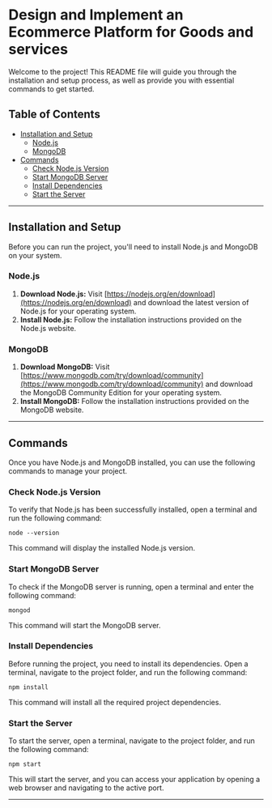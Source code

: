 # Design and Implement an Ecommerce Platform for Goods and services

Welcome to the project! This README file will guide you through the installation and setup process, as well as provide you with essential commands to get started.

## Table of Contents

- [Installation and Setup](#installation-and-setup)
  - [Node.js](#nodejs)
  - [MongoDB](#mongodb)
- [Commands](#commands)
  - [Check Node.js Version](#check-nodejs-version)
  - [Start MongoDB Server](#start-mongodb-server)
  - [Install Dependencies](#install-dependencies)
  - [Start the Server](#start-the-server)

---

## Installation and Setup

Before you can run the project, you'll need to install Node.js and MongoDB on your system.

### Node.js

1. **Download Node.js:** Visit [https://nodejs.org/en/download](https://nodejs.org/en/download) and download the latest version of Node.js for your operating system.
2. **Install Node.js:** Follow the installation instructions provided on the Node.js website.

### MongoDB

1. **Download MongoDB:** Visit [https://www.mongodb.com/try/download/community](https://www.mongodb.com/try/download/community) and download the MongoDB Community Edition for your operating system.
2. **Install MongoDB:** Follow the installation instructions provided on the MongoDB website.

---

## Commands

Once you have Node.js and MongoDB installed, you can use the following commands to manage your project.

### Check Node.js Version

To verify that Node.js has been successfully installed, open a terminal and run the following command:

```shell
node --version
```

This command will display the installed Node.js version.

### Start MongoDB Server

To check if the MongoDB server is running, open a terminal and enter the following command:

```shell
mongod
```

This command will start the MongoDB server.

### Install Dependencies

Before running the project, you need to install its dependencies. Open a terminal, navigate to the project folder, and run the following command:

```shell
npm install
```

This command will install all the required project dependencies.

### Start the Server

To start the server, open a terminal, navigate to the project folder, and run the following command:

```shell
npm start
```

This will start the server, and you can access your application by opening a web browser and navigating to the active port.

---

